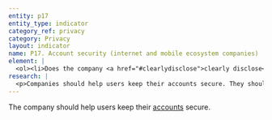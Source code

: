 ```yaml
---
entity: p17
entity_type: indicator
category_ref: privacy
category: Privacy
layout: indicator
name: P17. Account security (internet and mobile ecosystem companies)
element: | 
  <ol><li>Does the company <a href="#clearlydisclose">clearly disclose</a> that it deploys advanced authentication methods to prevent fraudulent access?</li><li>Does the company <a href="#clearlydisclose">clearly disclose</a> that users can view their recent account activity?</li><li>Does the company <a href="#clearlydisclose">clearly disclose</a> that it notifies users about unusual account activity and possible unauthorized access to their account?</li></ol>
research: | 
  <p>Companies should help users keep their accounts secure. They should clearly disclose that they use advanced authentication techniques to prevent unauthorized access to user accounts and information. We also expect companies to provide users with tools that enable them to secure their accounts and to know when their accounts may be compromised.</p><p><strong>Potential Sources:</strong></p><ul><li>Company security center</li><li>Company help pages or community support page</li><li>Company account settings page</li><li>Company blog</li></ul>
---
```

The company should help users keep their [accounts](#account) secure.